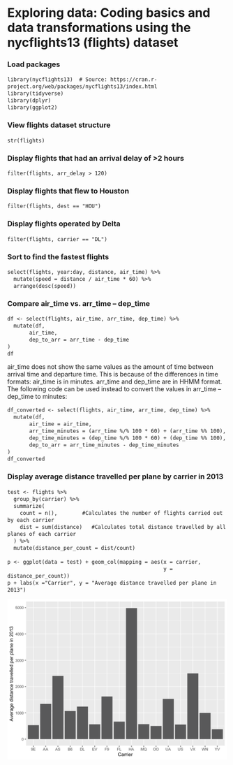 # Exploring data: Coding basics and data transformations using the nycflights13 (flights) dataset

### Load packages
```
library(nycflights13)  # Source: https://cran.r-project.org/web/packages/nycflights13/index.html
library(tidyverse)
library(dplyr)
library(ggplot2)
```

### View flights dataset structure
```
str(flights)
```

### Display flights that had an arrival delay of >2 hours
```
filter(flights, arr_delay > 120) 
```

### Display flights that flew to Houston
```
filter(flights, dest == "HOU")
```

### Display flights operated by Delta
```
filter(flights, carrier == "DL")
```

### Sort to find the fastest flights
```
select(flights, year:day, distance, air_time) %>%
  mutate(speed = distance / air_time * 60) %>%
  arrange(desc(speed))
```

### Compare air_time vs. arr_time – dep_time
```
df <- select(flights, air_time, arr_time, dep_time) %>%
  mutate(df,
       air_time,
       dep_to_arr = arr_time - dep_time
)
df
```

air_time does not show the same values as the amount of time between arrival time and departure time. 
This is because of the differences in time formats: 
  air_time is in minutes. 
  arr_time and dep_time are in HHMM format.
The following code can be used instead to convert the values in arr_time – dep_time to minutes:

```
df_converted <- select(flights, air_time, arr_time, dep_time) %>%
  mutate(df,
       air_time = air_time,
       arr_time_minutes = (arr_time %/% 100 * 60) + (arr_time %% 100),
       dep_time_minutes = (dep_time %/% 100 * 60) + (dep_time %% 100),
       dep_to_arr = arr_time_minutes - dep_time_minutes
)
df_converted
```

### Display average distance travelled per plane by carrier in 2013
```
test <- flights %>%
  group_by(carrier) %>%
  summarize(
    count = n(),        #Calculates the number of flights carried out by each carrier
    dist = sum(distance)   #Calculates total distance travelled by all planes of each carrier
  ) %>%
  mutate(distance_per_count = dist/count)

p <- ggplot(data = test) + geom_col(mapping = aes(x = carrier,
                                                  y = distance_per_count))
p + labs(x ="Carrier", y = "Average distance travelled per plane in 2013")
```
![](avgdist-carrier.png)